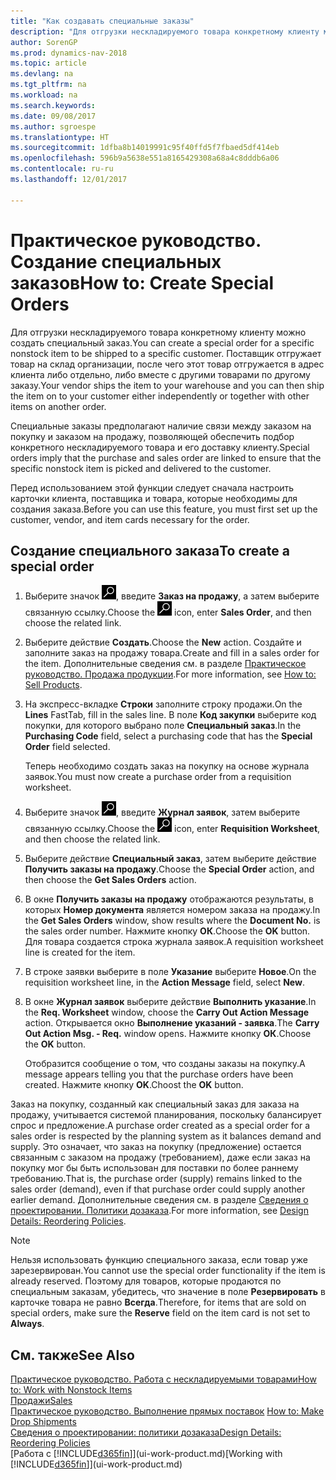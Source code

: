 ```yaml
---
title: "Как создавать специальные заказы"
description: "Для отгрузки нескладируемого товара конкретному клиенту можно создать специальный заказ. Поставщик отгружает товар на склад организации, после чего этот товар отгружается в адрес клиента либо отдельно, либо вместе с другими товарами по другому заказу."
author: SorenGP
ms.prod: dynamics-nav-2018
ms.topic: article
ms.devlang: na
ms.tgt_pltfrm: na
ms.workload: na
ms.search.keywords: 
ms.date: 09/08/2017
ms.author: sgroespe
ms.translationtype: HT
ms.sourcegitcommit: 1dfba8b14019991c95f40ffd5f7fbaed5df414eb
ms.openlocfilehash: 596b9a5638e551a8165429308a68a4c8dddb6a06
ms.contentlocale: ru-ru
ms.lasthandoff: 12/01/2017

---
```

# <a name="how-to-create-special-orders"></a><span data-ttu-id="424d2-104">Практическое руководство. Создание специальных заказов</span><span class="sxs-lookup"><span data-stu-id="424d2-104">How to: Create Special Orders</span></span>
<span data-ttu-id="424d2-105">Для отгрузки нескладируемого товара конкретному клиенту можно создать специальный заказ.</span><span class="sxs-lookup"><span data-stu-id="424d2-105">You can create a special order for a specific nonstock item to be shipped to a specific customer.</span></span> <span data-ttu-id="424d2-106">Поставщик отгружает товар на склад организации, после чего этот товар отгружается в адрес клиента либо отдельно, либо вместе с другими товарами по другому заказу.</span><span class="sxs-lookup"><span data-stu-id="424d2-106">Your vendor ships the item to your warehouse and you can then ship the item on to your customer either independently or together with other items on another order.</span></span>  

<span data-ttu-id="424d2-107">Специальные заказы предполагают наличие связи между заказом на покупку и заказом на продажу, позволяющей обеспечить подбор конкретного нескладируемого товара и его доставку клиенту.</span><span class="sxs-lookup"><span data-stu-id="424d2-107">Special orders imply that the purchase and sales order are linked to ensure that the specific nonstock item is picked and delivered to the customer.</span></span>  

<span data-ttu-id="424d2-108">Перед использованием этой функции следует сначала настроить карточки клиента, поставщика и товара, которые необходимы для создания заказа.</span><span class="sxs-lookup"><span data-stu-id="424d2-108">Before you can use this feature, you must first set up the customer, vendor, and item cards necessary for the order.</span></span>  

## <a name="to-create-a-special-order"></a><span data-ttu-id="424d2-109">Создание специального заказа</span><span class="sxs-lookup"><span data-stu-id="424d2-109">To create a special order</span></span>  
1.  <span data-ttu-id="424d2-110">Выберите значок ![Поиск страницы или отчета](media/ui-search/search_small.png "Значок поиска страницы или отчета"), введите **Заказ на продажу**, а затем выберите связанную ссылку.</span><span class="sxs-lookup"><span data-stu-id="424d2-110">Choose the ![Search for Page or Report](media/ui-search/search_small.png "Search for Page or Report icon") icon, enter **Sales Order**, and then choose the related link.</span></span>  
2. <span data-ttu-id="424d2-111">Выберите действие **Создать**.</span><span class="sxs-lookup"><span data-stu-id="424d2-111">Choose the **New** action.</span></span> <span data-ttu-id="424d2-112">Создайте и заполните заказ на продажу товара.</span><span class="sxs-lookup"><span data-stu-id="424d2-112">Create and fill in a  sales order for the item.</span></span> <span data-ttu-id="424d2-113">Дополнительные сведения см. в разделе [Практическое руководство. Продажа продукции](sales-how-sell-products.md).</span><span class="sxs-lookup"><span data-stu-id="424d2-113">For more information, see [How to: Sell Products](sales-how-sell-products.md).</span></span>
3.  <span data-ttu-id="424d2-114">На экспресс-вкладке **Строки** заполните строку продажи.</span><span class="sxs-lookup"><span data-stu-id="424d2-114">On the **Lines** FastTab, fill in the sales line.</span></span> <span data-ttu-id="424d2-115">В поле **Код закупки** выберите код покупки, для которого выбрано поле **Специальный заказ**.</span><span class="sxs-lookup"><span data-stu-id="424d2-115">In the **Purchasing Code** field, select a purchasing code that has the **Special Order** field selected.</span></span>

    <span data-ttu-id="424d2-116">Теперь необходимо создать заказ на покупку на основе журнала заявок.</span><span class="sxs-lookup"><span data-stu-id="424d2-116">You must now create a purchase order from a requisition worksheet.</span></span>  
4. <span data-ttu-id="424d2-117">Выберите значок ![Поиск страницы или отчета](media/ui-search/search_small.png "Значок поиска страницы или отчета"), введите **Журнал заявок**, затем выберите связанную ссылку.</span><span class="sxs-lookup"><span data-stu-id="424d2-117">Choose the ![Search for Page or Report](media/ui-search/search_small.png "Search for Page or Report icon") icon, enter **Requisition Worksheet**, and then choose the related link.</span></span>  
5. <span data-ttu-id="424d2-118">Выберите действие **Специальный заказ**, затем выберите действие **Получить заказы на продажу**.</span><span class="sxs-lookup"><span data-stu-id="424d2-118">Choose the **Special Order** action, and then choose the **Get Sales Orders** action.</span></span>  
6.  <span data-ttu-id="424d2-119">В окне **Получить заказы на продажу** отображаются результаты, в которых **Номер документа** является номером заказа на продажу.</span><span class="sxs-lookup"><span data-stu-id="424d2-119">In the **Get Sales Orders** window, show results where the **Document No.** is the sales order number.</span></span> <span data-ttu-id="424d2-120">Нажмите кнопку **ОК**.</span><span class="sxs-lookup"><span data-stu-id="424d2-120">Choose the **OK** button.</span></span> <span data-ttu-id="424d2-121">Для товара создается строка журнала заявок.</span><span class="sxs-lookup"><span data-stu-id="424d2-121">A requisition worksheet line is created for the item.</span></span>  
7.  <span data-ttu-id="424d2-122">В строке заявки выберите в поле **Указание** выберите **Новое**.</span><span class="sxs-lookup"><span data-stu-id="424d2-122">On the requisition worksheet line, in the **Action Message** field, select **New**.</span></span>  
8.  <span data-ttu-id="424d2-123">В окне **Журнал заявок** выберите действие **Выполнить указание**.</span><span class="sxs-lookup"><span data-stu-id="424d2-123">In the **Req. Worksheet** window, choose the **Carry Out Action Message** action.</span></span> <span data-ttu-id="424d2-124">Открывается окно **Выполнение указаний - заявка**.</span><span class="sxs-lookup"><span data-stu-id="424d2-124">The **Carry Out Action Msg. - Req.** window opens.</span></span> <span data-ttu-id="424d2-125">Нажмите кнопку **ОК**.</span><span class="sxs-lookup"><span data-stu-id="424d2-125">Choose the **OK** button.</span></span>  

    <span data-ttu-id="424d2-126">Отобразится сообщение о том, что созданы заказы на покупку.</span><span class="sxs-lookup"><span data-stu-id="424d2-126">A message appears telling you that the purchase orders have been created.</span></span> <span data-ttu-id="424d2-127">Нажмите кнопку **OK**.</span><span class="sxs-lookup"><span data-stu-id="424d2-127">Choost the **OK** button.</span></span>  

<span data-ttu-id="424d2-128">Заказ на покупку, созданный как специальный заказ для заказа на продажу, учитывается системой планирования, поскольку балансирует спрос и предложение.</span><span class="sxs-lookup"><span data-stu-id="424d2-128">A purchase order created as a special order for a sales order is respected by the planning system as it balances demand and supply.</span></span> <span data-ttu-id="424d2-129">Это означает, что заказ на покупку (предложение) остается связанным с заказом на продажу (требованием), даже если заказ на покупку мог бы быть использован для поставки по более раннему требованию.</span><span class="sxs-lookup"><span data-stu-id="424d2-129">That is, the purchase order (supply) remains linked to the sales order (demand), even if that purchase order could supply another earlier demand.</span></span> <span data-ttu-id="424d2-130">Дополнительные сведения см. в разделе [Сведения о проектировании. Политики дозаказа](design-details-reservation-order-tracking-and-action-messaging.md).</span><span class="sxs-lookup"><span data-stu-id="424d2-130">For more information, see [Design Details: Reordering Policies](design-details-reservation-order-tracking-and-action-messaging.md).</span></span>  

> [!NOTE]  
>  <span data-ttu-id="424d2-131">Нельзя использовать функцию специального заказа, если товар уже зарезервирован.</span><span class="sxs-lookup"><span data-stu-id="424d2-131">You cannot use the special order functionality if the item is already reserved.</span></span> <span data-ttu-id="424d2-132">Поэтому для товаров, которые продаются по специальным заказам, убедитесь, что значение в поле **Резервировать** в карточке товара не равно **Всегда**.</span><span class="sxs-lookup"><span data-stu-id="424d2-132">Therefore, for items that are sold on special orders, make sure the **Reserve** field on the item card is not set to **Always**.</span></span>  

## <a name="see-also"></a><span data-ttu-id="424d2-133">См. также</span><span class="sxs-lookup"><span data-stu-id="424d2-133">See Also</span></span>  
[<span data-ttu-id="424d2-134">Практическое руководство. Работа с нескладируемыми товарами</span><span class="sxs-lookup"><span data-stu-id="424d2-134">How to: Work with Nonstock Items</span></span>](inventory-how-work-nonstock-items.md)  
[<span data-ttu-id="424d2-135">Продажи</span><span class="sxs-lookup"><span data-stu-id="424d2-135">Sales</span></span>](sales-manage-sales.md)  
<span data-ttu-id="424d2-136">[Практическое руководство. Выполнение прямых поставок](sales-how-drop-shipment.md) </span><span class="sxs-lookup"><span data-stu-id="424d2-136">[How to: Make Drop Shipments](sales-how-drop-shipment.md) </span></span>  
[<span data-ttu-id="424d2-137">Сведения о проектировании: политики дозаказа</span><span class="sxs-lookup"><span data-stu-id="424d2-137">Design Details: Reordering Policies</span></span>](design-details-reservation-order-tracking-and-action-messaging.md)  
<span data-ttu-id="424d2-138">[Работа с [!INCLUDE[d365fin](includes/d365fin_md.md)]](ui-work-product.md)</span><span class="sxs-lookup"><span data-stu-id="424d2-138">[Working with [!INCLUDE[d365fin](includes/d365fin_md.md)]](ui-work-product.md)</span></span>


